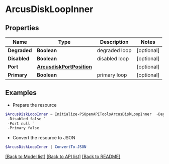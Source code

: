# ArcusDiskLoopInner
## Properties

Name | Type | Description | Notes
------------ | ------------- | ------------- | -------------
**Degraded** | **Boolean** | degraded loop | [optional] 
**Disabled** | **Boolean** | disabled loop | [optional] 
**Port** | [**ArcusdiskPortPosition**](ArcusdiskPortPosition.md) |  | [optional] 
**Primary** | **Boolean** | primary loop | [optional] 

## Examples

- Prepare the resource
```powershell
$ArcusDiskLoopInner = Initialize-PSOpenAPIToolsArcusDiskLoopInner  -Degraded false `
 -Disabled false `
 -Port null `
 -Primary false
```

- Convert the resource to JSON
```powershell
$ArcusDiskLoopInner | ConvertTo-JSON
```

[[Back to Model list]](../README.md#documentation-for-models) [[Back to API list]](../README.md#documentation-for-api-endpoints) [[Back to README]](../README.md)

